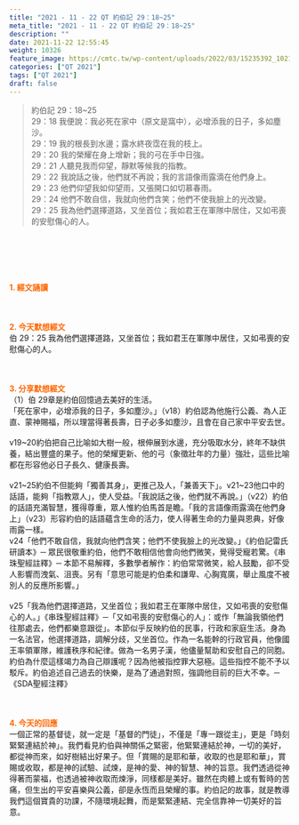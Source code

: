 ```yaml
---
title: "2021 - 11 - 22 QT 約伯記 29：18~25"
meta_title: "2021 - 11 - 22 QT 約伯記 29：18~25"
description: ""
date: 2021-11-22 12:55:45
weight: 10326
feature_image: https://cmtc.tw/wp-content/uploads/2022/03/15235392_10211799862337740_180693556567566654_o-1.webp
categories: ["QT 2021"]
tags: ["QT 2021"]
draft: false
---
```


<blockquote>約伯記 29：18~25<br />
29：18 我便說：我必死在家中（原文是窩中），必增添我的日子，多如塵沙。<br />
29：19 我的根長到水邊；露水終夜霑在我的枝上。<br />
29：20 我的榮耀在身上增新；我的弓在手中日強。<br />
29：21 人聽見我而仰望，靜默等候我的指教。<br />
29：22 我說話之後，他們就不再說；我的言語像雨露滴在他們身上。<br />
29：23 他們仰望我如仰望雨，又張開口如切慕春雨。<br />
29：24 他們不敢自信，我就向他們含笑；他們不使我臉上的光改變。<br />
29：25 我為他們選擇道路，又坐首位；我如君王在軍隊中居住，又如弔喪的安慰傷心的人。</blockquote><br />
&nbsp;<br />
<br />
&nbsp;<br />
<br />
<span style="color: #ff6600;"><strong>1. </strong><strong>經文誦讀</strong></span><br />
<br />
<span style="color: #ff6600;"><strong> </strong></span><br />
<br />
<span style="color: #ff6600;"><strong>2. 今天默想</strong><strong>經文<br />
</strong></span>伯 29：25 我為他們選擇道路，又坐首位；我如君王在軍隊中居住，又如弔喪的安慰傷心的人。<br />
<br />
&nbsp;<br />
<br />
<span style="color: #ff6600;"><strong>3. 分享默想經文<br />
</strong></span>（1）伯 29章是約伯回憶過去美好的生活。<br />
「死在家中，必增添我的日子，多如塵沙。」（v18）約伯認為他施行公義、為人正直、蒙神賜福，所以理當得著長壽，日子必多如塵沙，且會在自己家中平安去世。<br />
<br />
v19~20約伯把自己比喻如大樹一般，根伸展到水邊，充分吸取水分，終年不缺供養，結出豐盛的果子。他的榮耀更新、他的弓（象徵壯年的力量）強壯，這些比喻都在形容他必日子長久、健康長壽。<br />
<br />
v21~25約伯不但能夠「獨善其身」，更推己及人，「兼善天下」。v21~23他口中的話語，能夠「指教眾人」，使人受益。「我說話之後，他們就不再說。」（v22）約伯的話語充滿智慧，獲得尊重，眾人惟約伯馬首是瞻。「我的言語像雨露滴在他們身上」（v23）形容約伯的話語蘊含生命的活力，使人得著生命的力量與恩典，好像雨露一樣。<br />
v24「他們不敢自信，我就向他們含笑；他們不使我臉上的光改變。」《約伯記雷氏研讀本》─ 眾民很敬重約伯，他們不敢相信他會向他們微笑，覺得受寵若驚。《串珠聖經註釋》─ 本節不易解釋，多數學者解作：約伯常常微笑，給人鼓勵，卻不受人影響而洩氣、沮喪。另有「意思可能是約伯柔和謙卑、心胸寬廣，舉止風度不被別人的反應所影響。」<br />
<br />
v25「我為他們選擇道路，又坐首位；我如君王在軍隊中居住，又如弔喪的安慰傷心的人。」《串珠聖經註釋》─「又如弔喪的安慰傷心的人」：或作「無論我領他們往那處去，他們都樂意跟從」。本節似乎反映約伯的民事，行政和家庭生活。身為一名法官，他選擇道路，調解分歧，又坐首位。作為一名能幹的行政官員，他像國王率領軍隊，維護秩序和紀律。做為一名男子漢，他儘量幫助和安慰自己的同胞。約伯為什麼這樣竭力為自己辯護呢？因為他被指控罪大惡極。這些指控不能不予以駁斥。約伯追述自己過去的快樂，是為了通過對照，強調他目前的巨大不幸。─《SDA聖經注釋》<br />
<br />
&nbsp;<br />
<br />
<span style="color: #ff6600;"><strong>4. 今天的回應<br />
</strong></span>一個正常的基督徒，就一定是「基督的門徒」，不僅是「專一跟從主」，更是「時刻緊緊連結於神」。我們看見約伯與神關係之緊密，他緊緊連結於神，一切的美好，都從神而來，如好樹結出好果子。但「賞賜的是耶和華，收取的也是耶和華」，賞賜或收取，都是神的試驗、試煉，是神的愛、神的智慧、神的旨意。我們透過從神得著而蒙福，也透過被神收取而煉淨，同樣都是美好。雖然在肉體上或有暫時的苦痛，但生出的平安喜樂與公義，卻是永恆而且榮耀的事。約伯記的故事，就是教導我們這個寶貴的功課，不隨環境起舞，而是緊緊連結、完全信靠神一切美好的旨意。<br />
<br />
&nbsp;
        